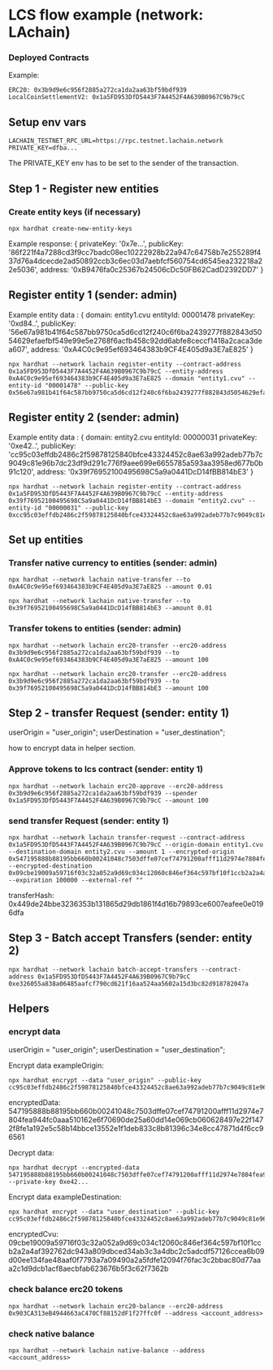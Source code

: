 # LCS flow example (network: LAchain)

### Deployed Contracts

Example:

```
ERC20: 0x3b9d9e6c956f2885a272ca1da2aa63bf59bdf939
LocalCoinSettlementV2: 0x1a5FD953DfD5443F7A4452F4A639B0967C9b79cC
```

## Setup env vars

```
LACHAIN_TESTNET_RPC_URL=https://rpc.testnet.lachain.network
PRIVATE_KEY=dfba...
```

The PRIVATE_KEY env has to be set to the sender of the transaction.

## Step 1 - Register new entities

### Create entity keys (if necessary)

```
npx hardhat create-new-entity-keys
```

Example response:
{
privateKey: '0x7e...',
publicKey: '86f221f4a7288cd3f9cc7badc08ec10222928b22a947c64758b7e255289f437d76a4dcecde2ad50892ccb3c6ec03d7aebfcf560754cd6545ea232218a22e5036',
address: '0xB9476fa0c25367b24506cDc50FB62CadD2392DD7'
}

## Register entity 1 (sender: admin)

Example entity data : {
domain: entity1.cvu
entityId: 00001478
privateKey: '0xd84..',
publicKey: '56e67a981b41f64c587bb9750ca5d6cd12f240c6f6ba2439277f882843d5054629efaefbf549e99e5e2768f6acfb458c92dd6abfe8ceccf1418a2caca3dea607',
address: '0xA4C0c9e95ef693464383b9CF4E405d9a3E7aE825'
}

```
npx hardhat --network lachain register-entity --contract-address 0x1a5FD953DfD5443F7A4452F4A639B0967C9b79cC --entity-address 0xA4C0c9e95ef693464383b9CF4E405d9a3E7aE825 --domain "entity1.cvu" --entity-id "00001478" --public-key 0x56e67a981b41f64c587bb9750ca5d6cd12f240c6f6ba2439277f882843d5054629efaefbf549e99e5e2768f6acfb458c92dd6abfe8ceccf1418a2caca3dea607
```

## Register entity 2 (sender: admin)

Example entity data : {
domain: entity2.cvu
entityId: 00000031
privateKey: '0xe42..',
publicKey: 'cc95c03effdb2486c2f59878125840bfce43324452c8ae63a992adeb77b7c9049c81e96b7dc23df9d291c776f9aee699e6655785a593aa3958ed677b0b91c120',
address: '0x39f76952100495698C5a9a0441DcD14fBB814bE3'
}

```
npx hardhat --network lachain register-entity --contract-address 0x1a5FD953DfD5443F7A4452F4A639B0967C9b79cC --entity-address 0x39f76952100495698C5a9a0441DcD14fBB814bE3 --domain "entity2.cvu" --entity-id "00000031" --public-key 0xcc95c03effdb2486c2f59878125840bfce43324452c8ae63a992adeb77b7c9049c81e96b7dc23df9d291c776f9aee699e6655785a593aa3958ed677b0b91c120
```

## Set up entities

### Transfer native currency to entities (sender: admin)

```
npx hardhat --network lachain native-transfer --to 0xA4C0c9e95ef693464383b9CF4E405d9a3E7aE825 --amount 0.01
```

```
npx hardhat --network lachain native-transfer --to 0x39f76952100495698C5a9a0441DcD14fBB814bE3 --amount 0.01

```

### Transfer tokens to entities (sender: admin)

```
npx hardhat --network lachain erc20-transfer --erc20-address 0x3b9d9e6c956f2885a272ca1da2aa63bf59bdf939 --to 0xA4C0c9e95ef693464383b9CF4E405d9a3E7aE825 --amount 100
```

```
npx hardhat --network lachain erc20-transfer --erc20-address 0x3b9d9e6c956f2885a272ca1da2aa63bf59bdf939 --to 0x39f76952100495698C5a9a0441DcD14fBB814bE3 --amount 100
```

## Step 2 - transfer Request (sender: entity 1)

userOrigin = "user_origin";
userDestination = "user_destination";

how to encrypt data in helper section.

### Approve tokens to lcs contract (sender: entity 1)

```
npx hardhat --network lachain erc20-approve --erc20-address 0x3b9d9e6c956f2885a272ca1da2aa63bf59bdf939 --spender 0x1a5FD953DfD5443F7A4452F4A639B0967C9b79cC --amount 100
```

### send transfer Request (sender: entity 1)

```
npx hardhat --network lachain transfer-request --contract-address 0x1a5FD953DfD5443F7A4452F4A639B0967C9b79cC --origin-domain entity1.cvu --destination-domain entity2.cvu --amount 1 --encrypted-origin 0x547195888b88195bb660b00241048c7503dffe07cef74791200afff11d2974e7804fea944fc0aaa510162e6f70690de25a60dd14e069cb060628497e22f1472f8fe1a192e5c58b14bbce13552e1f1deb833c8b81396c34e8cc47871d4f6cc96561 --encrypted-destination 0x09cbe19009a59716f03c32a052a9d69c034c12060c846ef364c597bf10f1ccb2a2a4af392762dc943a809dbced34ab3c3a4dbc2c5adcdf57126ccea6b09d00ee134fae48aaf0f7793a7a09490a2a5fdfe12094f76fac3c2bbac80d77aaa2c1d9dcb1acf8aecbfab623676b5f3c62f7362b --expiration 100000 --external-ref ""
```

transferHash: 0x449de24bbe3236353b131865d29db1861f4d16b79893ce6007eafee0e0196dfa

## Step 3 - Batch accept Transfers (sender: entity 2)

```
npx hardhat --network lachain batch-accept-transfers --contract-address 0x1a5FD953DfD5443F7A4452F4A639B0967C9b79cC 0xe326055a838a06485aafcf790cd621f16aa524aa5602a15d3bc82d918782047a
```

## Helpers

### encrypt data

userOrigin = "user_origin";
userDestination = "user_destination";

Encrypt data exampleOrigin:

```
npx hardhat encrypt --data "user_origin" --public-key cc95c03effdb2486c2f59878125840bfce43324452c8ae63a992adeb77b7c9049c81e96b7dc23df9d291c776f9aee699e6655785a593aa3958ed677b0b91c120
```

encryptedData: 547195888b88195bb660b00241048c7503dffe07cef74791200afff11d2974e7804fea944fc0aaa510162e6f70690de25a60dd14e069cb060628497e22f1472f8fe1a192e5c58b14bbce13552e1f1deb833c8b81396c34e8cc47871d4f6cc96561

Decrypt data:

```
npx hardhat decrypt --encrypted-data 547195888b88195bb660b00241048c7503dffe07cef74791200afff11d2974e7804fea944fc0aaa510162e6f70690de25a60dd14e069cb060628497e22f1472f8fe1a192e5c58b14bbce13552e1f1deb833c8b81396c34e8cc47871d4f6cc96561 --private-key 0xe42...
```

Encrypt data exampleDestination:

```
npx hardhat encrypt --data "user_destination" --public-key cc95c03effdb2486c2f59878125840bfce43324452c8ae63a992adeb77b7c9049c81e96b7dc23df9d291c776f9aee699e6655785a593aa3958ed677b0b91c120
```

encryptedCvu: 09cbe19009a59716f03c32a052a9d69c034c12060c846ef364c597bf10f1ccb2a2a4af392762dc943a809dbced34ab3c3a4dbc2c5adcdf57126ccea6b09d00ee134fae48aaf0f7793a7a09490a2a5fdfe12094f76fac3c2bbac80d77aaa2c1d9dcb1acf8aecbfab623676b5f3c62f7362b

### check balance erc20 tokens

```
npx hardhat --network lachain erc20-balance --erc20-address 0x903CA313eB4944663aC470Cf88152dF1f27ffc0f --address <account_address>
```

### check native balance

```
npx hardhat --network lachain native-balance --address <account_address>
```
